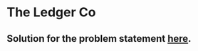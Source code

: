 # The Ledger Co

## Solution for the problem statement [here](https://codu.ai/coding-problem/the%20ledger%20co).